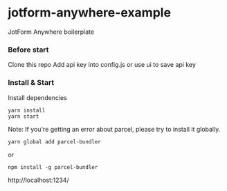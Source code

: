 # jotform-anywhere-example
JotForm Anywhere boilerplate

### Before start
Clone this repo
Add api key into config.js or use ui to save api key

### Install & Start
Install dependencies
```
yarn install
yarn start
```

Note: If you're getting an error about parcel, please try to install it globally.
```
yarn global add parcel-bundler
```
or
```
npm install -g parcel-bundler
```

http://localhost:1234/

